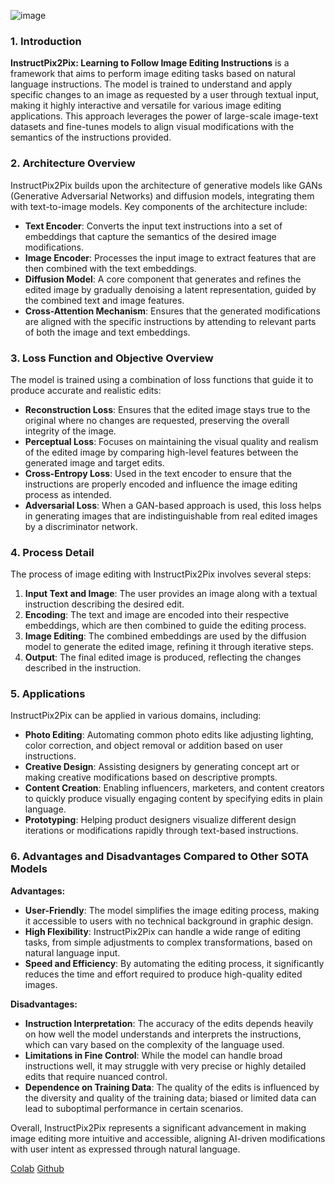 ![image](https://github.com/user-attachments/assets/03b2c759-3848-4495-836c-e1750638edda)

### 1. Introduction
**InstructPix2Pix: Learning to Follow Image Editing Instructions** is a framework that aims to perform image editing tasks based on natural language instructions. The model is trained to understand and apply specific changes to an image as requested by a user through textual input, making it highly interactive and versatile for various image editing applications. This approach leverages the power of large-scale image-text datasets and fine-tunes models to align visual modifications with the semantics of the instructions provided.

### 2. Architecture Overview
InstructPix2Pix builds upon the architecture of generative models like GANs (Generative Adversarial Networks) and diffusion models, integrating them with text-to-image models. Key components of the architecture include:

- **Text Encoder**: Converts the input text instructions into a set of embeddings that capture the semantics of the desired image modifications.
- **Image Encoder**: Processes the input image to extract features that are then combined with the text embeddings.
- **Diffusion Model**: A core component that generates and refines the edited image by gradually denoising a latent representation, guided by the combined text and image features.
- **Cross-Attention Mechanism**: Ensures that the generated modifications are aligned with the specific instructions by attending to relevant parts of both the image and text embeddings.

### 3. Loss Function and Objective Overview
The model is trained using a combination of loss functions that guide it to produce accurate and realistic edits:

- **Reconstruction Loss**: Ensures that the edited image stays true to the original where no changes are requested, preserving the overall integrity of the image.
- **Perceptual Loss**: Focuses on maintaining the visual quality and realism of the edited image by comparing high-level features between the generated image and target edits.
- **Cross-Entropy Loss**: Used in the text encoder to ensure that the instructions are properly encoded and influence the image editing process as intended.
- **Adversarial Loss**: When a GAN-based approach is used, this loss helps in generating images that are indistinguishable from real edited images by a discriminator network.

### 4. Process Detail
The process of image editing with InstructPix2Pix involves several steps:

1. **Input Text and Image**: The user provides an image along with a textual instruction describing the desired edit.
2. **Encoding**: The text and image are encoded into their respective embeddings, which are then combined to guide the editing process.
3. **Image Editing**: The combined embeddings are used by the diffusion model to generate the edited image, refining it through iterative steps.
4. **Output**: The final edited image is produced, reflecting the changes described in the instruction.

### 5. Applications
InstructPix2Pix can be applied in various domains, including:

- **Photo Editing**: Automating common photo edits like adjusting lighting, color correction, and object removal or addition based on user instructions.
- **Creative Design**: Assisting designers by generating concept art or making creative modifications based on descriptive prompts.
- **Content Creation**: Enabling influencers, marketers, and content creators to quickly produce visually engaging content by specifying edits in plain language.
- **Prototyping**: Helping product designers visualize different design iterations or modifications rapidly through text-based instructions.

### 6. Advantages and Disadvantages Compared to Other SOTA Models
**Advantages:**
- **User-Friendly**: The model simplifies the image editing process, making it accessible to users with no technical background in graphic design.
- **High Flexibility**: InstructPix2Pix can handle a wide range of editing tasks, from simple adjustments to complex transformations, based on natural language input.
- **Speed and Efficiency**: By automating the editing process, it significantly reduces the time and effort required to produce high-quality edited images.

**Disadvantages:**
- **Instruction Interpretation**: The accuracy of the edits depends heavily on how well the model understands and interprets the instructions, which can vary based on the complexity of the language used.
- **Limitations in Fine Control**: While the model can handle broad instructions well, it may struggle with very precise or highly detailed edits that require nuanced control.
- **Dependence on Training Data**: The quality of the edits is influenced by the diversity and quality of the training data; biased or limited data can lead to suboptimal performance in certain scenarios.

Overall, InstructPix2Pix represents a significant advancement in making image editing more intuitive and accessible, aligning AI-driven modifications with user intent as expressed through natural language.

[Colab](https://colab.research.google.com/github/huggingface/notebooks/blob/main/diffusers/InstructPix2Pix_using_diffusers.ipynb)
[Github](https://github.com/timothybrooks/instruct-pix2pix)
